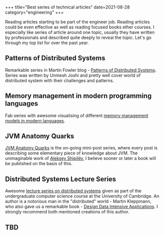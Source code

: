 +++
title="Best series of technical articles"
date=2021-08-28
category="engineering"
+++

Reading articles starting to be part of the engineer job. Reading articles could be even effective
as well as reading focused books ether courses. I especially like series of article around one
topic, usually they have written by professionals and described quite deeply to reveal the topic.
Let's go through my top list for over the past year.

## Patterns of Distributed Systems

Remarkable series in Martin Fowler blog - [Patterns of Distributed Systems](https://martinfowler.com/articles/patterns-of-distributed-systems/). Series was written by Unmesh Joshi and pretty well cover world of distributed system with their challenges and patterns.  

## Memory management in modern programming languages
Fab series with awesome visualising of different [memory management models in modern languages](https://deepu.tech/memory-management-in-programming/).

## JVM Anatomy Quarks

[JVM Anatomy Quarks](https://shipilev.net/jvm/anatomy-quarks/) is the on-going mini-post series,
where every post is describing some elementary piece of knowledge about JVM. The unimaginable work
of [Aleksey Shipilëv](https://twitter.com/shipilev), I believe sooner or later a book will be
published on the basis of this.

## Distributed Systems Lecture Series
Awesome [lecture series on distributed systems](https://www.youtube.com/playlist?list=PLeKd45zvjcDFUEv_ohr_HdUFe97RItdiB) given as part of the undergraduate computer science course at the University of Cambridge. An author is a notorious man in the "distributed" world - Martin Kleppmann, who also gave us a remarkable book - [Design Data Intensive Applications](https://www.oreilly.com/library/view/designing-data-intensive-applications/9781491903063/). I strongly recommend both mentioned creations of this author.

## TBD